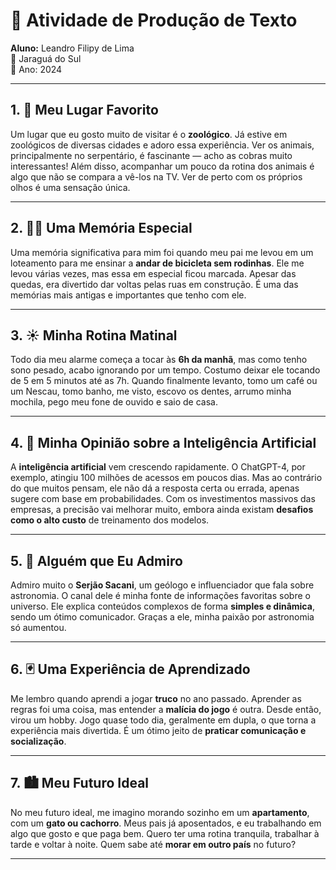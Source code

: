# 📘 Atividade de Produção de Texto

**Aluno:** Leandro Filipy de Lima  
📍 Jaraguá do Sul  
📅 Ano: 2024  

---

## 1. 🐍 Meu Lugar Favorito

Um lugar que eu gosto muito de visitar é o **zoológico**. Já estive em zoológicos de diversas cidades e adoro essa experiência. Ver os animais, principalmente no serpentário, é fascinante — acho as cobras muito interessantes! Além disso, acompanhar um pouco da rotina dos animais é algo que não se compara a vê-los na TV. Ver de perto com os próprios olhos é uma sensação única.

---

## 2. 🚴‍♂️ Uma Memória Especial

Uma memória significativa para mim foi quando meu pai me levou em um loteamento para me ensinar a **andar de bicicleta sem rodinhas**. Ele me levou várias vezes, mas essa em especial ficou marcada. Apesar das quedas, era divertido dar voltas pelas ruas em construção. É uma das memórias mais antigas e importantes que tenho com ele.

---

## 3. ☀️ Minha Rotina Matinal

Todo dia meu alarme começa a tocar às **6h da manhã**, mas como tenho sono pesado, acabo ignorando por um tempo. Costumo deixar ele tocando de 5 em 5 minutos até as 7h. Quando finalmente levanto, tomo um café ou um Nescau, tomo banho, me visto, escovo os dentes, arrumo minha mochila, pego meu fone de ouvido e saio de casa.

---

## 4. 🤖 Minha Opinião sobre a Inteligência Artificial

A **inteligência artificial** vem crescendo rapidamente. O ChatGPT-4, por exemplo, atingiu 100 milhões de acessos em poucos dias. Mas ao contrário do que muitos pensam, ele não dá a resposta certa ou errada, apenas sugere com base em probabilidades. Com os investimentos massivos das empresas, a precisão vai melhorar muito, embora ainda existam **desafios como o alto custo** de treinamento dos modelos.

---

## 5. 🌌 Alguém que Eu Admiro

Admiro muito o **Serjão Sacani**, um geólogo e influenciador que fala sobre astronomia. O canal dele é minha fonte de informações favoritas sobre o universo. Ele explica conteúdos complexos de forma **simples e dinâmica**, sendo um ótimo comunicador. Graças a ele, minha paixão por astronomia só aumentou.

---

## 6. 🃏 Uma Experiência de Aprendizado

Me lembro quando aprendi a jogar **truco** no ano passado. Aprender as regras foi uma coisa, mas entender a **malícia do jogo** é outra. Desde então, virou um hobby. Jogo quase todo dia, geralmente em dupla, o que torna a experiência mais divertida. É um ótimo jeito de **praticar comunicação e socialização**.

---

## 7. 🏙️ Meu Futuro Ideal

No meu futuro ideal, me imagino morando sozinho em um **apartamento**, com um **gato ou cachorro**. Meus pais já aposentados, e eu trabalhando em algo que gosto e que paga bem. Quero ter uma rotina tranquila, trabalhar à tarde e voltar à noite. Quem sabe até **morar em outro país** no futuro?

---
